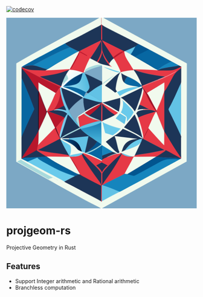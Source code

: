 [![codecov](https://codecov.io/gh/luk036/projgeom-rs/branch/master/graph/badge.svg?token=b6IwWju7J6)](https://codecov.io/gh/luk036/projgeom-rs)

<p align="center">
  <img src="./projective-geometry.svg" />
</p>

# projgeom-rs
Projective Geometry in Rust

## Features

- Support Integer arithmetic and Rational arithmetic
- Branchless computation
